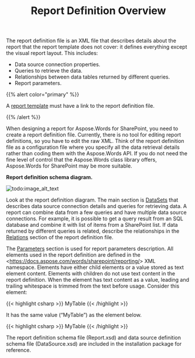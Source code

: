 ﻿---
title: Report Definition Overview
type: docs
weight: 10
url: /sharepoint/report-definition-overview/
---

The report definition file is an XML file that describes details about the report that the report template does not cover: it defines everything except the visual report layout. This includes:

- Data source connection properties.
- Queries to retrieve the data.
- Relationships between data tables returned by different queries.
- Report parameters.

{{% alert color="primary" %}} 

A [report template](/words/sharepoint/linking-report-template-with-report-definition/) must have a link to the report definition file.

{{% /alert %}} 

When designing a report for Aspose.Words for SharePoint, you need to create a report definition file. Currently, there is no tool for editing report definitions, so you have to edit the raw XML. Think of the report definition file as a configuration file where you specify all the data retrieval details rather than coding them with the Aspose.Words API. If you do not need the fine level of control that the Aspose.Words class library offers, Aspose.Words for SharePoint may be more suitable.

**Report definition schema diagram.**

![todo:image_alt_text](report-definition-overview_1.png)



Look at the report definition diagram. The main section is [DataSets](/words/sharepoint/datasets-element/) that describes data source connection details and queries for retrieving data. A report can combine data from a few queries and have multiple data source connections. For example, it is possible to get a query result from an SQL database and combine it with list of items from a SharePoint list. If data returned by different queries is related, describe the relationships in the [Relations](/words/sharepoint/relations-element/) section of the report definition file.

The [Parameters](/words/sharepoint/parameters-element/) section is used for report parameters description. All elements used in the report definition are defined in the &lt;https://docs.aspose.com/words/sharepoint/reporting/&gt; XML namespace. Elements have either child elements or a value stored as text element content. Elements with children do not use text content in the report definition. When the element has text content as a value, leading and trailing whitespace is trimmed from the text before usage. Consider this element:

{{< highlight csharp >}}
<TableName>MyTable</TableName>
{{< /highlight >}}

It has the same value (“MyTable”) as the element below.

{{< highlight csharp >}}
<TableName>
	MyTable
</TableName>
{{< /highlight >}}

The report definition schema file (Report.xsd) and data source definition schema file (DataSource.xsd) are included in the installation package for reference.


